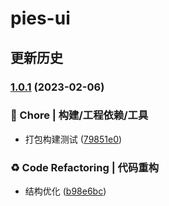 # pies-ui

## 更新历史

### [1.0.1](https://github.com/HoMeTownSoCool/pies-ui/compare/v1.0.4...v1.0.1) (2023-02-06)

### 🚀 Chore | 构建/工程依赖/工具

- 打包构建测试 ([79851e0](https://github.com/HoMeTownSoCool/pies-ui/commit/79851e04084d1bb5f42acc7c83ee098a34bc180c))

### ♻️ Code Refactoring | 代码重构

- 结构优化 ([b98e6bc](https://github.com/HoMeTownSoCool/pies-ui/commit/b98e6bcbac76e06fa7246f5b7a8f23af6f4b8405))
